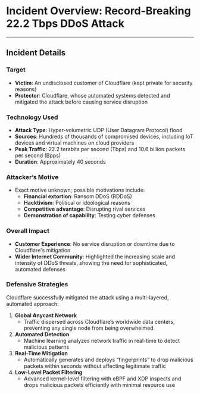 # Incident Overview: Record-Breaking 22.2 Tbps DDoS Attack

---

## Incident Details

### Target

- **Victim**: An undisclosed customer of Cloudflare (kept private for security reasons)  
- **Protector**: Cloudflare, whose automated systems detected and mitigated the attack before causing service disruption

### Technology Used

- **Attack Type**: Hyper-volumetric UDP (User Datagram Protocol) flood  
- **Sources**: Hundreds of thousands of compromised devices, including IoT devices and virtual machines on cloud providers  
- **Peak Traffic**: 22.2 terabits per second (Tbps) and 10.6 billion packets per second (Bpps)  
- **Duration**: Approximately 40 seconds  

### Attacker’s Motive

- Exact motive unknown; possible motivations include:
  - **Financial extortion**: Ransom DDoS (RDDoS)  
  - **Hacktivism**: Political or ideological reasons  
  - **Competitive advantage**: Disrupting rival services  
  - **Demonstration of capability**: Testing cyber defenses  

### Overall Impact

- **Customer Experience**: No service disruption or downtime due to Cloudflare's mitigation  
- **Wider Internet Community**: Highlighted the increasing scale and intensity of DDoS threats, showing the need for sophisticated, automated defenses

### Defensive Strategies

Cloudflare successfully mitigated the attack using a multi-layered, automated approach:

1. **Global Anycast Network**  
   - Traffic dispersed across Cloudflare’s worldwide data centers, preventing any single node from being overwhelmed  
2. **Automated Detection**  
   - Machine learning analyzes network traffic in real-time to detect malicious patterns  
3. **Real-Time Mitigation**  
   - Automatically generates and deploys “fingerprints” to drop malicious packets within seconds without affecting legitimate traffic  
4. **Low-Level Packet Filtering**  
   - Advanced kernel-level filtering with eBPF and XDP inspects and drops malicious packets efficiently with minimal resource use
